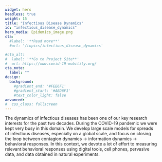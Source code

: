 ```yaml
---
widget: hero
headless: true
weight: 15
title: "Infectious Disease Dynamics"
id: "infectious_disease_dynamics"
hero_media: Epidemics_image.png
cta:
  #label: '**Read more**'
  #url: '/topics/infectious_disease_dynamics'

#cta_alt:
#  label: '**Go to Project Site**'
#  url: https://www.covid-19-mobility.org/
cta_note:
  label: ""
design:
  background:
    #gradient_end: '#FEE6F1'
    #gradient_start: '#AED6F1'
    #text_color_light: false
advanced:
#  css_class: fullscreen
---
```


The dynamics of infectious diseases has been one of our key research interests for the past two decades. During the COVID-19 pandemic we were kept very busy in this domain. We develop large scale models for spreads of infectious diseases, especially on a global scale, and focus on closing the loop between contagion dynamics -> information dynamics -> behavioral responses. In this context, we devote a lot of effort to measuring relevant behavioral responses using digital tools, cell phones, pervasive data, and data obtained in natural experiments.
